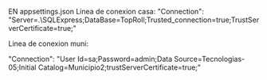 EN appsettings.json
Linea de conexion casa:
"Connection": "Server=.\\SQLExpress;DataBase=TopRoll;Trusted_connection=true;TrustServerCertificate=true;"

Linea de conexion muni: 

"Connection": "User Id=sa;Password=admin;Data Source=Tecnologias-05;Initial Catalog=Municipio2;trustServerCertificate=true;"